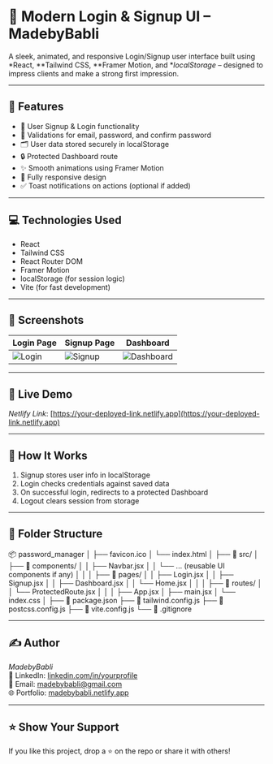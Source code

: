 # 🔐 Modern Login & Signup UI – MadebyBabli

A sleek, animated, and responsive Login/Signup user interface built using *React, **Tailwind CSS, **Framer Motion, and **localStorage* – designed to impress clients and make a strong first impression.

---

## 🚀 Features

- 🔑 User Signup & Login functionality
- 🧠 Validations for email, password, and confirm password
- 🗂 User data stored securely in localStorage
- 🔒 Protected Dashboard route
- ✨ Smooth animations using Framer Motion
- 📱 Fully responsive design
- ✅ Toast notifications on actions (optional if added)

---

## 💻 Technologies Used

- React
- Tailwind CSS
- React Router DOM
- Framer Motion
- localStorage (for session logic)
- Vite (for fast development)

---

## 📸 Screenshots

| Login Page | Signup Page | Dashboard |
|------------|-------------|-----------|
| ![Login](./screenshots/login.png) | ![Signup](./screenshots/signup.png) | ![Dashboard](./screenshots/dashboard.png) |

---

## 🔗 Live Demo
*Netlify Link*: [https://your-deployed-link.netlify.app](https://your-deployed-link.netlify.app)

---

## 🧠 How It Works

1. Signup stores user info in localStorage
2. Login checks credentials against saved data
3. On successful login, redirects to a protected Dashboard
4. Logout clears session from storage

---

## 📁 Folder Structure

📦 password_manager │   ├── favicon.ico │   └── index.html │ ├── 📁 src/ │   ├── 📁 components/ │   │   ├── Navbar.jsx │   │   └── ... (reusable UI components if any) │   │ │   ├── 📁 pages/ │   │   ├── Login.jsx │   │   ├── Signup.jsx │   │   ├── Dashboard.jsx │   │   └── Home.jsx │   │ │   ├── 📁 routes/ │   │   └── ProtectedRoute.jsx │   │ │   ├── App.jsx │   ├── main.jsx │   └── index.css │ ├── 📄 package.json ├── 📄 tailwind.config.js ├── 📄 postcss.config.js ├── 📄 vite.config.js └── 📄 .gitignore

---

## ✍ Author

*MadebyBabli*  
💼 LinkedIn: [linkedin.com/in/yourprofile](https://linkedin.com/in/yourprofile)  
📮 Email: madebybabli@gmail.com  
🌐 Portfolio: [madebybabli.netlify.app](https://madebybabli.netlify.app)

---

## ⭐ Show Your Support

If you like this project, drop a ⭐ on the repo or share it with others!